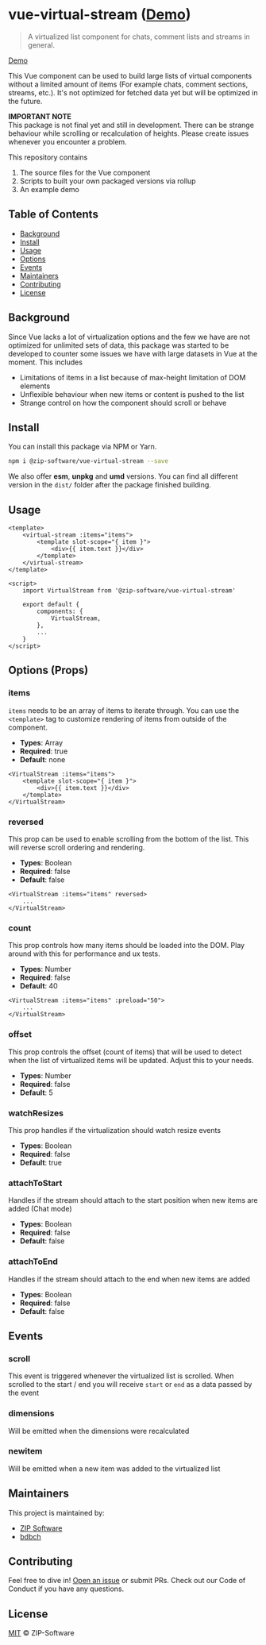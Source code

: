 # vue-virtual-stream ([Demo](https://zip-software.github.io/vue-virtual-stream/))

> A virtualized list component for chats, comment lists and streams in general.

[Demo](https://zip-software.github.io/vue-virtual-stream/)

This Vue component can be used to build large lists of virtual components without a limited amount of items (For example chats, comment sections, streams, etc.). It's not optimized for fetched data yet but will be optimized in the future.

**IMPORTANT NOTE**<br />
This package is not final yet and still in development. There can be strange behaviour while scrolling or recalculation of heights. Please create issues whenever you encounter a problem.

This repository contains

1. The source files for the Vue component
2. Scripts to built your own packaged versions via rollup
3. An example demo

## Table of Contents

* [Background](#background)
* [Install](#install)
* [Usage](#usage)
* [Options](#options)
* [Events](#events)
* [Maintainers](#maintainers)
* [Contributing](#contributing)
* [License](#license)

## Background

Since Vue lacks a lot of virtualization options and the few we have are not optimized for unlimited sets of data, this package was started to be developed to counter some issues we have with large datasets in Vue at the moment. This includes

* Limitations of items in a list because of max-height limitation of DOM elements
* Unflexible behaviour when new items or content is pushed to the list
* Strange control on how the component should scroll or behave

## Install

You can install this package via NPM or Yarn.

```sh
npm i @zip-software/vue-virtual-stream --save
```

We also offer **esm**, **unpkg** and **umd** versions. You can find all different version in the `dist/` folder after the package finished building.

## Usage

```vue
<template>
    <virtual-stream :items="items">
        <template slot-scope="{ item }">
            <div>{{ item.text }}</div>
        </template>
    </virtual-stream>
</template>

<script>
    import VirtualStream from '@zip-software/vue-virtual-stream'

    export default {
        components: {
            VirtualStream,
        },
        ...
    }
</script>
```

## Options (Props)

### items
`items` needs to be an array of items to iterate through. You can use the `<template>` tag to customize rendering of items from outside of the component.

* **Types**: Array
* **Required**: true
* **Default**: none

```vue
<VirtualStream :items="items">
    <template slot-scope="{ item }">
        <div>{{ item.text }}</div>
    </template>
</VirtualStream>
```

### reversed
This prop can be used to enable scrolling from the bottom of the list. This will reverse scroll ordering and rendering.

* **Types**: Boolean
* **Required**: false
* **Default**: false

```vue
<VirtualStream :items="items" reversed>
    ...
</VirtualStream>
```

### count
This prop controls how many items should be loaded into the DOM. Play around with this for performance and ux tests.

* **Types**: Number
* **Required**: false
* **Default**: 40

```vue
<VirtualStream :items="items" :preload="50">
    ...
</VirtualStream>
```

### offset
This prop controls the offset (count of items) that will be used to detect when the list of virtualized items will be updated. Adjust this to your needs.

* **Types**: Number
* **Required**: false
* **Default**: 5

### watchResizes
This prop handles if the virtualization should watch resize events

* **Types**: Boolean
* **Required**: false
* **Default**: true

### attachToStart
Handles if the stream should attach to the start position when new items are added (Chat mode)

* **Types**: Boolean
* **Required**: false
* **Default**: false

### attachToEnd
Handles if the stream should attach to the end when new items are added

* **Types**: Boolean
* **Required**: false
* **Default**: false

## Events

### scroll

This event is triggered whenever the virtualized list is scrolled. When scrolled to the start / end you will receive `start` or `end` as a data passed by the event

### dimensions

Will be emitted when the dimensions were recalculated

### newitem

Will be emitted when a new item was added to the virtualized list

## Maintainers
This project is maintained by:

* [ZIP Software](https://github.com/ZIP-Software)
* [bdbch](https://github.com/bdbch)

## Contributing

Feel free to dive in! [Open an issue](https://github.com/ZIP-Software/vue-virtual-stream/issues) or submit PRs. Check out our Code of Conduct if you have any questions.

## License

[MIT](https://github.com/ZIP-Software/vue-virtual-stream/blob/master/LICENSE) © ZIP-Software

